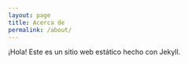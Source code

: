 ```yaml
---
layout: page
title: Acerca de
permalink: /about/
---
```

¡Hola! Este es un sitio web estático hecho con Jekyll.
